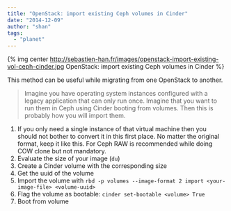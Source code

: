 ```yaml
---
title: "OpenStack: import existing Ceph volumes in Cinder"
date: "2014-12-09"
author: "shan"
tags: 
  - "planet"
---
```


{% img center http://sebastien-han.fr/images/openstack-import-existing-vol-ceph-cinder.jpg OpenStack: import existing Ceph volumes in Cinder %}

This method can be useful while migrating from one OpenStack to another.

  

> Imagine you have operating system instances configured with a legacy application that can only run once. Imagine that you want to run them in Ceph using Cinder booting from volumes. Then this is probably how you will import them.

  

1. If you only need a single instance of that virtual machine then you should not bother to convert it in this first place. No matter the original format, keep it like this. For Ceph RAW is recommended while doing COW clone but not mandatory.
2. Evaluate the size of your image (`du`)
3. Create a Cinder volume with the corresponding size
4. Get the uuid of the volume
5. Import the volume with `rbd -p volumes --image-format 2 import <your-image-file> <volume-uuid>`
6. Flag the volume as bootable: `cinder set-bootable <volume> True`
7. Boot from volume
